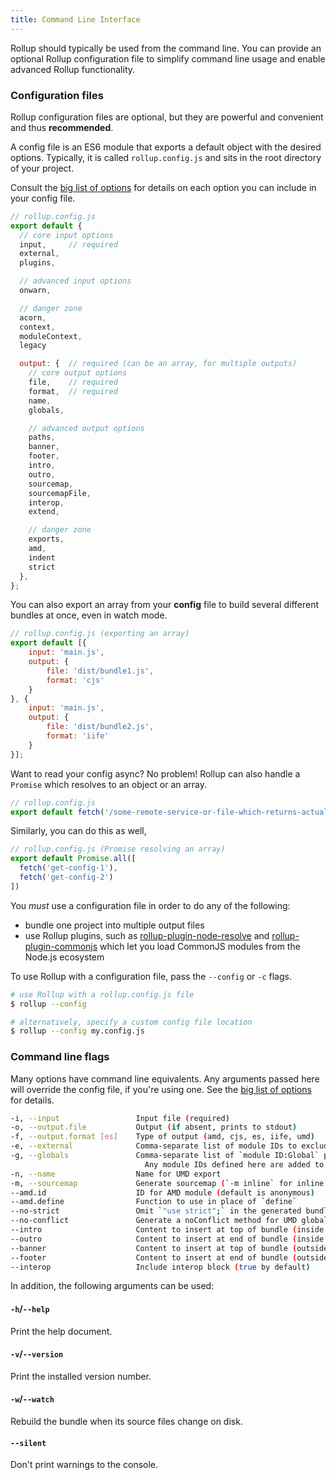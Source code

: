 ```yaml
---
title: Command Line Interface
---
```


Rollup should typically be used from the command line. You can provide an optional Rollup configuration file to simplify command line usage and enable advanced Rollup functionality.

### Configuration files

Rollup configuration files are optional, but they are powerful and convenient and thus **recommended**.

A config file is an ES6 module that exports a default object with the desired options. Typically, it is called `rollup.config.js` and sits in the root directory of your project.

Consult the [big list of options](#big-list-of-options) for details on each option you can include in your config file.

```javascript
// rollup.config.js
export default {
  // core input options
  input,     // required
  external,
  plugins,

  // advanced input options
  onwarn,

  // danger zone
  acorn,
  context,
  moduleContext,
  legacy

  output: {  // required (can be an array, for multiple outputs)
    // core output options
    file,    // required
    format,  // required
    name,
    globals,

    // advanced output options
    paths,
    banner,
    footer,
    intro,
    outro,
    sourcemap,
    sourcemapFile,
    interop,
    extend,

    // danger zone
    exports,
    amd,
    indent
    strict
  },
};
```

You can also export an array from your **config** file to build several different bundles at once, even in watch mode.

```javascript
// rollup.config.js (exporting an array)
export default [{
	input: 'main.js',
	output: {
		file: 'dist/bundle1.js',
		format: 'cjs'
	}
}, {
	input: 'main.js',
	output: {
		file: 'dist/bundle2.js',
		format: 'iife'
	}
}];
```

Want to read your config async? No problem! Rollup can also handle a `Promise` which resolves to an object or an array.

```javascript
// rollup.config.js
export default fetch('/some-remote-service-or-file-which-returns-actual-config');
```

Similarly, you can do this as well,

```javascript
// rollup.config.js (Promise resolving an array)
export default Promise.all([
  fetch('get-config-1'),
  fetch('get-config-2')
])
```

You *must* use a configuration file in order to do any of the following:

- bundle one project into multiple output files
- use Rollup plugins, such as [rollup-plugin-node-resolve](https://github.com/rollup/rollup-plugin-node-resolve) and [rollup-plugin-commonjs](https://github.com/rollup/rollup-plugin-commonjs) which let you load CommonJS modules from the Node.js ecosystem

To use Rollup with a configuration file, pass the `--config` or `-c` flags.

```bash
# use Rollup with a rollup.config.js file
$ rollup --config

# alternatively, specify a custom config file location
$ rollup --config my.config.js
```

### Command line flags

Many options have command line equivalents. Any arguments passed here will override the config file, if you're using one. See the [big list of options](#big-list-of-options) for details.

```bash
-i, --input                 Input file (required)
-o, --output.file           Output (if absent, prints to stdout)
-f, --output.format [es]    Type of output (amd, cjs, es, iife, umd)
-e, --external              Comma-separate list of module IDs to exclude
-g, --globals               Comma-separate list of `module ID:Global` pairs
                              Any module IDs defined here are added to external
-n, --name                  Name for UMD export
-m, --sourcemap             Generate sourcemap (`-m inline` for inline map)
--amd.id                    ID for AMD module (default is anonymous)
--amd.define                Function to use in place of `define`
--no-strict                 Omit `"use strict";` in the generated bundle
--no-conflict               Generate a noConflict method for UMD globals
--intro                     Content to insert at top of bundle (inside wrapper)
--outro                     Content to insert at end of bundle (inside wrapper)
--banner                    Content to insert at top of bundle (outside wrapper)
--footer                    Content to insert at end of bundle (outside wrapper)
--interop                   Include interop block (true by default)
```

In addition, the following arguments can be used:

#### `-h`/`--help`

Print the help document.

#### `-v`/`--version`

Print the installed version number.

#### `-w`/`--watch`

Rebuild the bundle when its source files change on disk.

#### `--silent`

Don't print warnings to the console.
